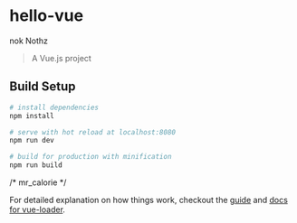 # hello-vue
nok
Nothz

> A Vue.js project

## Build Setup

``` bash
# install dependencies
npm install

# serve with hot reload at localhost:8080
npm run dev

# build for production with minification
npm run build
```
/* mr_calorie */


For detailed explanation on how things work, checkout the [guide](http://vuejs-templates.github.io/webpack/) and [docs for vue-loader](http://vuejs.github.io/vue-loader).
